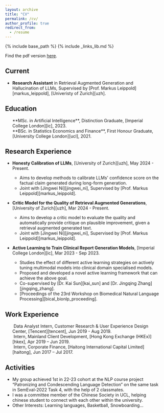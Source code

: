 ```yaml
---
layout: archive
title: "CV"
permalink: /cv/
author_profile: true
redirect_from:
  - /resume
---
```


{% include base_path %}
{% include _links_lib.md %}

Find the pdf version [here](<http://andrewWTY.github.io/files/CV_Andrew.pdf>).

## Current
* **Research Assistant** in Retrieval Augmented Generation and Hallucination of LLMs, Supervised by [Prof. Markus Leippold][markus_leippold], [Univeristy of Zurich][uzh].

## Education
<ul style="list-style: none;">
<li markdown="1"> <i class="fa fa-graduation-cap" aria-hidden="true"></i> 
**MSc. in Artificial Intelligence**, Distinction Graduate, [Imperial College London][ic], 2023.
</li> 
<li markdown="1"> <i class="fa fa-graduation-cap" aria-hidden="true"></i> 
**BSc. in Statistics Economics and Finance**, First Honour Graduate, [University College London][ucl], 2021.
</li> 
</ul>

## Research Experience

* **Honesty Calibration of LLMs**, [University of Zurich][uzh], May 2024 - Present.
  * Aims to develop methods to calibrate LLMs' confidence score on the factual claim generated during long-form generation.
  * Joint with [Jingwei Ni][jingwei_ni], Supervised by [Prof. Markus Leippold][markus_leippold].

* **Critic Model for the Quality of Retrieval Augmented Generations**, [University of Zurich][uzh], Mar 2024 - Present.
  * Aims to develop a critic model to evaluate the quality and automatically provide critique on plausible improvement, given a retrieval augmented generated text.
  * Joint with [Jingwei Ni][jingwei_ni], Supervised by [Prof. Markus Leippold][markus_leippold].

* **Active Learning to Train Clinical Report Generation Models**, [Imperial College London][ic], Mar 2023 - Sep 2023.
  * Studies the effect of different active learning strategies on actively tuning multimodal models into clinical domain specialised models.
  * Proposed and developed a novel active learning framework that can achieve the above goal.
  * Co-supervised by [Dr. Kai Sun][kai_sun] and [Dr. Jingqing Zhang][jingqing_zhang].
  * [Proceedings of the 23rd Workshop on Biomedical Natural Language Processing][bical_bionlp_proceeding].

## Work Experience
<ul style="list-style: none;">

<li markdown="1"> <i class="fa fa-briefcase" aria-hidden="true"></i> 
&nbsp;Data Analyst Intern, Customer Research & User Experience Design Center, [Tencent][tencent], Jun 2019 - Aug 2019.
</li>
<li markdown="1"> <i class="fa fa-briefcase" aria-hidden="true"></i> 
&nbsp;Intern, Mainland Client Development, [Hong Kong Exchange (HKEx)][hkex], Apr 2019 – Jun 2019.
</li> 
<li markdown="1"> <i class="fa fa-briefcase" aria-hidden="true"></i> 
&nbsp;Intern, Corporate Finance, [Haitong International Capital Limited][haitong], Jun 2017 – Jul 2017.
</li> 
</ul>

## Activities
* My group achieved 1st in 22-23 cohort at the NLP course project “Patronizing and Condescending Language Detection” on the same task in SemEval-2022 Task 4, with the help of 2 classmates.
* I was a committee member of the Chinese Society in UCL, helping chinese student to connect with each other within the university.
* Other Interests: Learning languages, Basketball, Snowboarding...
